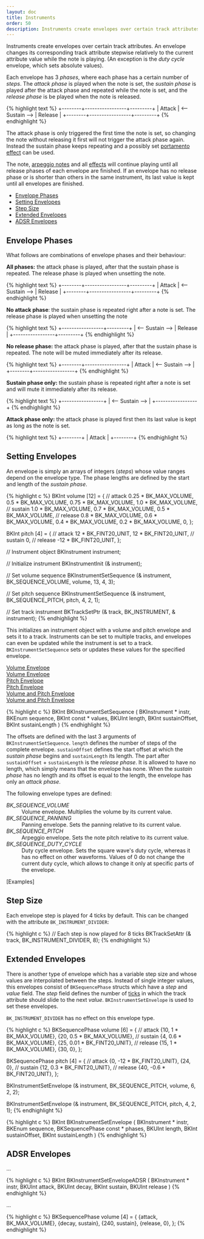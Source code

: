 ```yaml
---
layout: doc
title: Instruments
order: 50
description: Instruments create envelopes over certain track attributes. An envelope changes its corresponding track attribute stepwise relatively to the current attribute value while the note is playing.
---
```


Instruments create envelopes over certain track attributes. An envelope changes its corresponding track attribute stepwise relatively to the current attribute value while the note is playing. (An exception is the *duty cycle* envelope, which sets absolute values).

Each envelope has 3 *phases*, where each phase has a certain number of *steps*. The *attack phase* is played when the note is set, the *sustain phase* is played after the attack phase and repeated while the note is set, and the *release phase* is be played when the note is released.

{% highlight text %}
+--------+-----------------+---------+
| Attack | <-- Sustain --> | Release |
+--------+-----------------+---------+
{% endhighlight %}

The attack phase is only triggered the first time the note is set, so changing the note without releasing it first will not trigger the attack phase again. Instead the sustain phase keeps repeating and a possibly set [portamento effect](../effects/#portamento-note-slide) can be used.

The note, [arpeggio notes](../arpeggio/) and all [effects](../effects/) will continue playing until all release phases of each envelope are finished. If an envelope has no release phase or is shorter than others in the same instrument, its last value is kept until all envelopes are finished.

- [Envelope Phases](#envelope-phases)
- [Setting Envelopes](#setting-envelopes)
- [Step Size](#step-size)
- [Extended Envelopes](#extended-envelopes)
- [ADSR Envelopes](#adsr-envelopes)

## Envelope Phases

What follows are combinations of envelope phases and their behaviour:

**All phases:** the attack phase is played, after that the sustain phase is repeated. The release phase is played when unsetting the note.

{% highlight text %}
+--------+-----------------+---------+
| Attack | <-- Sustain --> | Release |
+--------+-----------------+---------+
{% endhighlight %}

**No attack phase**: the sustain phase is repeated right after a note is set. The release phase is played when unsetting the note

{% highlight text %}
+-----------------+---------+
| <-- Sustain --> | Release |
+-----------------+---------+
{% endhighlight %}

**No release phase:** the attack phase is played, after that the sustain phase is repeated. The note will be muted immediately after its release.

{% highlight text %}
+--------+-----------------+
| Attack | <-- Sustain --> |
+--------+-----------------+
{% endhighlight %}

**Sustain phase only:** the sustain phase is repeated right after a note is set and will mute it immediately after its release.

{% highlight text %}
+-----------------+
| <-- Sustain --> |
+-----------------+
{% endhighlight %}

**Attack phase only:** the attack phase is played first then its last value is kept as long as the note is set.

{% highlight text %}
+--------+
| Attack |
+--------+
{% endhighlight %}

## Setting Envelopes

An envelope is simply an arrays of integers (*steps*) whose value ranges depend on the envelope type. The phase lengths are defined by the start and length of the *sustain phase*.

{% highlight c %}
BKInt volume [12] = {
	// attack
	0.25 * BK_MAX_VOLUME, 0.5 * BK_MAX_VOLUME,
	0.75 * BK_MAX_VOLUME, 1.0 * BK_MAX_VOLUME,
	// sustain
	1.0 * BK_MAX_VOLUME, 0.7 * BK_MAX_VOLUME,
	0.5 * BK_MAX_VOLUME,
	// release
	0.8 * BK_MAX_VOLUME, 0.6 * BK_MAX_VOLUME,
	0.4 * BK_MAX_VOLUME, 0.2 * BK_MAX_VOLUME,
	0,
};

BKInt pitch [4] = {
	// attack
	12 * BK_FINT20_UNIT, 12 * BK_FINT20_UNIT,
	// sustain
	0,
	// release
	-12 * BK_FINT20_UNIT,
};

// Instrument object
BKInstrument instrument;

// Initialize instrument
BKInstrumentInit (& instrument);

// Set volume sequence
BKInstrumentSetSequence (& instrument, BK_SEQUENCE_VOLUME, volume, 13, 4, 3);

// Set pitch sequence
BKInstrumentSetSequence (& instrument, BK_SEQUENCE_PITCH, pitch, 4, 2, 1);

// Set track instrument
BKTrackSetPtr (& track, BK_INSTRUMENT, & instrument);
{% endhighlight %}

This initializes an instrument object with a volume and pitch envelope and sets it to a track. Instruments can be set to multiple tracks, and envelopes can even be updated while the instrument is set to a track. `BKInstrumentSetSequence` sets or updates these values for the specified envelope.

<div class="buttons">
	<div class="player" data-volume="0.7">
		<a href="{{ "/assets/sound/instruments/instrument-volume.mp3" | prepend: site.baseurl }}" class="button">
			Volume Envelope
		</a>
		<div class="label"><a href="{{ "/assets/sound/effects/instrument-volume.mp3" | prepend: site.baseurl }}">Volume Envelope</a></div>
	</div>
	<div class="player" data-volume="0.7">
		<a href="{{ "/assets/sound/instruments/instrument-pitch.mp3" | prepend: site.baseurl }}" class="button">
			Pitch Envelope
		</a>
		<div class="label"><a href="{{ "/assets/sound/effects/instrument-pitch.mp3" | prepend: site.baseurl }}">Pitch Envelope</a></div>
	</div>
	<div class="player" data-volume="0.7">
		<a href="{{ "/assets/sound/instruments/instrument-volume-pitch.mp3" | prepend: site.baseurl }}" class="button">
			Volume and Pitch Envelope
		</a>
		<div class="label"><a href="{{ "/assets/sound/effects/instrument-volume-pitch.mp3" | prepend: site.baseurl }}">Volume and Pitch Envelope</a></div>
	</div>
</div>

{% highlight c %}
BKInt BKInstrumentSetSequence (
	BKInstrument * instr,
	BKEnum         sequence,
	BKInt const  * values,
	BKUInt         length,
	BKInt          sustainOffset,
	BKInt          sustainLength
)
{% endhighlight %}

The offsets are defined with the last 3 arguments of `BKInstrumentSetSequence`. `length` defines the number of steps of the complete envelope. `sustainOffset` defines the start offset at which the *sustain phase* begins and `sustainLength` its length. The part after `sustainOffset` + `sustainLength` is the *release phase*. It is allowed to have no length, which simply means that the envelope has none. When the *sustain phase* has no length and its offset is equal to the length, the envelope has only an *attack phase*.

The following envelope types are defined:

<dl>
	<dt><var>BK_SEQUENCE_VOLUME</var></dt>
	<dd>Volume envelope. Multiplies the volume by its current value.</dd>
	<dt><var>BK_SEQUENCE_PANNING</var></dt>
	<dd>Panning envelope. Sets the panning relative to its current value.</dd>
	<dt><var>BK_SEQUENCE_PITCH</var></dt>
	<dd>Arpeggio envelope. Sets the note pitch relative to its current value.</dd>
	<dt><var>BK_SEQUENCE_DUTY_CYCLE</var></dt>
	<dd>Duty cycle envelope. Sets the square wave's duty cycle, whereas it has no effect on other waveforms. Values of 0 do not change the current duty cycle, which allows to change it only at specific parts of the envelope.</dd>
</dl>

[Examples]

## Step Size

Each envelope step is played for 4 ticks by default. This can be changed with the attribute `BK_INSTRUMENT_DIVIDER`:

{% highlight c %}
// Each step is now played for 8 ticks
BKTrackSetAttr (& track, BK_INSTRUMENT_DIVIDER, 8);
{% endhighlight %}

## Extended Envelopes

There is another type of envelope which has a variable step size and whose values are interpolated between the steps. Instead of single integer values, this envelopes consist of `BKSequencePhase` structs which have a *step* and *value* field. The *step* field defines the number of [ticks](../clocks-and-dividers/) in which the track attribute should slide to the next *value*. `BKInstrumentSetEnvelope` is used to set these envelopes.

`BK_INSTRUMENT_DIVIDER` has no effect on this envelope type.

{% highlight c %}
BKSequencePhase volume [6] = {
	// attack
	{10, 1 * BK_MAX_VOLUME},
	{20, 0.5 * BK_MAX_VOLUME},
	// sustain
	{4,  0.6 * BK_MAX_VOLUME},
	{25, 0.01 * BK_FINT20_UNIT},
	// release
	{15, 1 * BK_MAX_VOLUME},
	{30, 0},
};

BKSequencePhase pitch [4] = {
	// attack
	{0, -12 * BK_FINT20_UNIT},
	{24, 0},
	// sustain
	{12, 0.3 * BK_FINT20_UNIT},
	// release
	{40, -0.6 * BK_FINT20_UNIT},
};

BKInstrumentSetEnvelope (& instrument, BK_SEQUENCE_PITCH, volume, 6, 2, 2);

BKInstrumentSetEnvelope (& instrument, BK_SEQUENCE_PITCH, pitch, 4, 2, 1);
{% endhighlight %}

{% highlight c %}
BKInt BKInstrumentSetEnvelope (
	BKInstrument          * instr,
	BKEnum                  sequence,
	BKSequencePhase const * phases,
	BKUInt                  length,
	BKInt                   sustainOffset,
	BKInt                   sustainLength
)
{% endhighlight %}

## ADSR Envelopes

...

{% highlight c %}
BKInt BKInstrumentSetEnvelopeADSR (
	BKInstrument * instr,
	BKUInt         attack,
	BKUInt         decay,
	BKInt          sustain,
	BKUInt         release
)
{% endhighlight %}

...

{% highlight c %}
BKSequencePhase volume [4] = {
	{attack, BK_MAX_VOLUME},
	{decay, sustain},
	{240, sustain},
	{release, 0},
};
{% endhighlight %}
